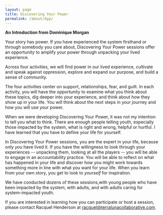 ```yaml
---
layout: page
title: Discovering Your Power
permalink: /about/dyp/
---
```


**An Introduction from Dominique Morgan**

Your story has power. If you have experienced the system firsthand or through somebody you care about, Discovering Your Power sessions offer an opportunity to amplify your power through unpacking your lived experience.

Across four activities, we will find power in our lived experience, cultivate and speak against oppression, explore and expand our purpose, and build a sense of community.

The four activities center on support, relationships, fear, and guilt. In each activity, you will have the opportunity to examine what you think about these topics, dig deeper into your experience, and think about how they show up in your life. You will think about the next steps in your journey and how you will use your power.

When we were developing Discovering Your Power, it was not my intention to tell you what to think. There are enough people telling youth, especially those impacted by the system, what is right and wrong, helpful or hurtful. I have learned that you have to define your life for yourself.

In Discovering Your Power sessions, you are the expert in your life, because only *you* have lived it. If you have the willingness to look through your experiences -- unpacking them, looking at all the players --  you will be able to engage in an accountability practice. You will be able to reflect on what has happened in your life and discover how you might work towards something more in line with what you want for your life. When you learn from your own story, you get to look to *yourself* for inspiration.

We have conducted dozens of these sessions,with young people who have been impacted by the system, with adults, and with adults caring for system-impacted youth.

If you are interested in learning how you can participate or host a session, please contact Racquel Henderson at racquel@terralunacollaborative.com.
